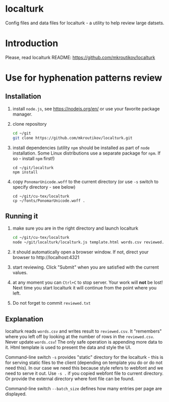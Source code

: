 # localturk

Config files and data files for localturk - a utility to help review large datsets.

# Introduction
Please, read localturk README: https://github.com/mkroutikov/localturk

# Use for hyphenation patterns review

## Installation

1. install `node.js`, see https://nodejs.org/en/ or use your favorite package manager.

2. clone repository
   ```bash
   cd ~/git
   git clone https://github.com/mkroutikov/localturk.git
   ```
3. install dependencies (utility `npm` should be installed as part of `node` installation. Some Linux
   distributions use a separate package for `npm`. If so - install `npm` first!)
   ```
   cd ~/git/localturk
   npm install
   ```
   
4. copy `PonomarUnicode.woff` to the current directory (or use `-s` switch to specify directory - see below)
   ```
   cd ~/git/cu-tex/localturk
   cp ~/fonts/PonomarUnicode.woff .
   ```
   
## Running it

1. make sure you are in the right directory and launch localturk
    ```bash
    cd ~/git/cu-tex/localturk
    node ~/git/localturk/localturk.js template.html words.csv reviewed.csv -s . --batch_size 15
    ```

4. it should automatically open a browser window. If not, direct your browser to http://localhost:4321

5. start reviewing. Click "Submit" when you are satisfied with the current values.

6. at any moment you can `Ctrl+C` to stop server. Your work will **not** be lost! Next time you start
   localturk it will continue from the point where you left.

7. Do not forget to commit `reviewed.txt`

## Explanation
localturk reads `words.csv` and writes result to `reviewed.csv`. It "remembers" where you left off by looking
at the number of rows in the `reviewed.csv`. Never update `words.csv`! The only safe operation is appending more data to it.
Html template is used to present the data and style the UI.
 
Command-line switch `-s` provides "static" directory for the localturk - this is for serving static files to the client
(depending on template you do or do not need this). In our case we need this because style refers to webfont and we need to serve it out. Use `-s .` if you copied webfont file to current directory. Or provide the
external directory where font file can be found.
 
Command-line switch `--batch_size` defines how many entries per page are displayed.
